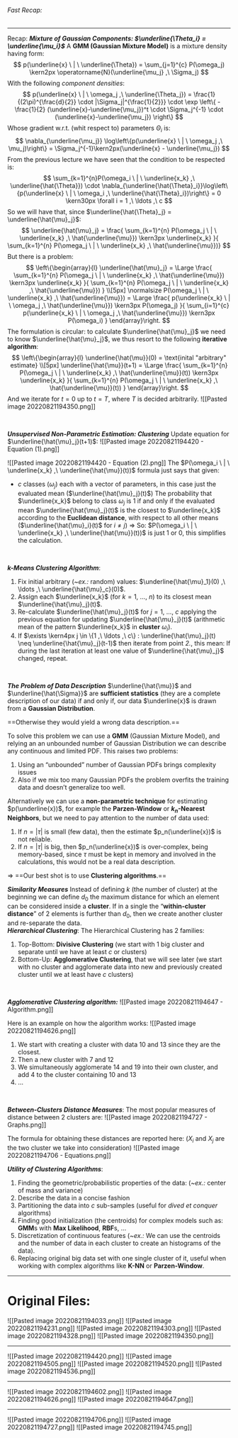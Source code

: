 ###### Fast Recap:

---
Recap:
***Mixture of Gaussian Components: $\underline{\Theta_i} = \underline{\mu_i}$***
A **GMM (Gaussian Mixture Model)** is a mixture density having form:
$$
p(\underline{x} \ | \ \underline{\Theta}) = \sum_{j=1}^{c} P(\omega_j) \kern2px \operatorname{N}(\underline{\mu_j} ,\ \Sigma_j)
$$
With the following *component densities*:
$$
p(\underline{x} \ | \ \omega_j ,\ \underline{\Theta_j}) = \frac{1}{(2\pi)^{\frac{d}{2}} \cdot |\Sigma_j|^{\frac{1}{2}}} \cdot \exp \left\{ 
-\frac{1}{2} (\underline{x}-\underline{\mu_j})^t \cdot \Sigma_j^{-1} \cdot (\underline{x}-\underline{\mu_j})
\right\}
$$
Whose gradient w.r.t. (whit respect to) parameters $\Theta_i$ is:
$$
\nabla_{\underline{\mu_j}} \log\left\{p(\underline{x} \ | \ \omega_j ,\ \mu_j)\right\} = \Sigma_j^{-1}\kern2px(\underline{x} - \underline{\mu_j})
$$
From the previous lecture we have seen that the condition to be respected is:
$$
\sum_{k=1}^{n}P(\omega_i \ | \ \underline{x_k} ,\ \underline{\hat{\Theta}}) \cdot
\nabla_{\underline{\hat{\Theta}_i}}\log\left\{p(\underline{x} \ | \ \omega_i ,\ \underline{\hat{\Theta}_i})\right\} = 0 \kern30px \forall i = 1 ,\ \ldots ,\ c
$$
So we will have that, since $\underline{\hat{\Theta}_j} = \underline{\hat{\mu}_j}$:
$$
\underline{\hat{\mu}_j} = 
\frac{
	\sum_{k=1}^{n} P(\omega_j \ | \ \underline{x_k} ,\ \hat{\underline{\mu}})
	\kern3px \underline{x_k}
}{
	\sum_{k=1}^{n} P(\omega_j \ | \ \underline{x_k} ,\ \hat{\underline{\mu}})}
$$
But there is a problem:
$$
\left\{\begin{array}{l}
\underline{\hat{\mu}_j} = \Large
\frac{
	\sum_{k=1}^{n} P(\omega_j \ | \ \underline{x_k} ,\ \hat{\underline{\mu}})
	\kern3px \underline{x_k}
}{
	\sum_{k=1}^{n} P(\omega_j \ | \ \underline{x_k} ,\ \hat{\underline{\mu}})
}
\\[5px]
\normalsize P(\omega_j \ | \ \underline{x_k} ,\ \hat{\underline{\mu}}) = \Large
\frac{
	p(\underline{x_k} \ | \ \omega_j ,\ \hat{\underline{\mu}})
	\kern3px P(\omega_j)
}{
	\sum_{i=1}^{c} p(\underline{x_k} \ | \ \omega_j ,\ \hat{\underline{\mu}}) \kern3px P(\omega_i)
}
\end{array}\right.
$$
The formulation is circular: to calculate $\underline{\hat{\mu}_j}$ we need to know $\underline{\hat{\mu}_j}$, we thus resort to the following **iterative algorithm**:
$$
\left\{\begin{array}{l}
\underline{\hat{\mu}}(0) = \text{inital "arbitrary" estimate}
\\[5px]
\underline{\hat{\mu}}(t+1) = \Large
\frac{
	\sum_{k=1}^{n} P(\omega_j \ | \ \underline{x_k} ,\ \hat{\underline{\mu}}(t))
	\kern3px \underline{x_k}
}{
	\sum_{k=1}^{n} P(\omega_j \ | \ \underline{x_k} ,\ \hat{\underline{\mu}}(t))
}
\end{array}\right.
$$
And we iterate for $t = 0$ up to $t = T$, where $T$ is decided arbitrarily.
![[Pasted image 20220821194350.png]]

<br>

***Unsupervised Non-Parametric Estimation: Clustering***
Update equation for $\underline{\hat{\mu}_j}(t+1)$:
![[Pasted image 20220821194420 - Equation (1).png]]

![[Pasted image 20220821194420 - Equation (2).png]]
The $P(\omega_i \ | \ \underline{x_k} ,\ \underline{\hat{\mu}}(t))$ formula just says that given:
- $c$ classes ($\omega_j$) each with a vector of parameters, in this case just the evaluated mean ($\underline{\hat{\mu}_j}(t)$)
The probability that $\underline{x_k}$ belong to class $\omega_j$ is $1$ if and only if the evaluated mean $\underline{\hat{\mu}_j}(t)$ is the closest to $\underline{x_k}$ according to the **Euclidean distance**, with respect to all other means ($\underline{\hat{\mu}_i}(t)$ for $i \neq j$)
⇒ So: $P(\omega_i \ | \ \underline{x_k} ,\ \underline{\hat{\mu}}(t))$ is just $1$ or $0$, this simplifies the calculation.
<br>

***k-Means Clustering Algorithm***:
1. Fix initial arbitrary (*~ex.:* random) values: $\underline{\hat{\mu}_1}(0) ,\ \ldots ,\ \underline{\hat{\mu}_c}(0)$.
2. Assign each $\underline{x_k}$ (for $k = 1 ,\ \ldots ,\ n$) to its closest mean $\underline{\hat{\mu}_j}(t)$.
3. Re-calculate $\underline{\hat{\mu}_j}(t)$ for $j = 1 ,\ \ldots ,\ c$ applying the previous equation for updating $\underline{\hat{\mu}_j}(t)$ (arithmetic mean of the pattern $\underline{x_k}$ in **cluster** $\omega_i$).
4. If $\exists \kern4px j \in \{1 ,\ \ldots ,\ c\} : \underline{\hat{\mu}_j}(t) \neq \underline{\hat{\mu}_j}(t-1)$ then iterate from point *2.*, this mean: 
If during the last iteration at least one value of $\underline{\hat{\mu}_j}$ changed, repeat.
<br>

***The Problem of Data Description***
$\underline{\hat{\mu}}$ and $\underline{\hat{\Sigma}}$ are **sufficient statistics** (they are a complete description of our data) if and only if, our data $\underline{x}$ is drawn from a **Gaussian Distribution**.

==Otherwise they would yield a wrong data description.==

To solve this problem we can use a **GMM** (Gaussian Mixture Model), and relying an an unbounded number of Gaussian Distribution we can describe any continuous and limited PDF.
This raises two problems:
1. Using an “unbounded” number of Gaussian PDFs brings complexity issues
2. Also if we mix too many Gaussian PDFs the problem overfits the 
training data and doesn’t generalize too well.

Alternatively we can use a **non-parametric technique** for estimating $p(\underline{x})$, for example the **Parzen-Window** or **$k_n$-Nearest Neighbors**, but we need to pay attention to the number of data used:
1. If $n = |\tau|$ is small (few data), then the estimate $p_n(\underline{x})$ is not reliable.
2. If $n = |\tau|$ is big, then $p_n(\underline{x})$ is over-complex, being memory-based, since $\tau$ must be kept in memory and involved in the calculations, this would not be a real data description.

⇒ ==Our best shot is to use **Clustering algorithms**.==
<br>

***Similarity Measures***
Instead of defining $k$ (the number of cluster) at the beginning we can define $d_0$ the maximum distance for which an element can be considered inside a **cluster**.
If in a single the “**within-cluster distance**” of 2 elements is further than $d_0$, then we create another cluster and re-separate the data.
<br>
***Hierarchical Clustering***:
The Hierarchical Clustering has 2 families:
1. Top-Bottom: **Divisive Clustering** (we start with 1 big cluster and separate until we have at least $c$ or clusters)
2. Bottom-Up: **Agglomerative Clustering**, that we will see later (we start with no cluster and agglomerate data into new and previously created cluster until we at least have $c$ clusters)
<br>

***Agglomerative Clustering algorithm:***
![[Pasted image 20220821194647 - Algorithm.png]]

Here is an example on how the algorithm works:
![[Pasted image 20220821194626.png]]
1. We start with creating a cluster with data $10$ and $13$ since they are the closest.
2. Then a new cluster with $7$ and $12$
3. We simultaneously agglomerate $14$ and $19$ into their own cluster, and add $4$ to the cluster containing $10$ and $13$
4. $\ldots$
<br>

***Between-Clusters Distance Measures***:
The most popular measures of distance between 2 clusters are:
![[Pasted image 20220821194727 - Graphs.png]]

The formula for obtaining these distances are reported here:
($X_i$ and $X_j$ are the two cluster we take into consideration)
![[Pasted image 20220821194706 - Equations.png]]
<br>

***Utility of Clustering Algorithms***:
1. Finding the geometric/probabilistic properties of the data: (*~ex.:* center of mass and variance)
2. Describe the data in a concise fashion
3. Partitioning the data into $c$ sub-samples (useful for *dived et conquer* algorithms)
4. Finding good initialization (the centroids) for complex models such as: **GMM**s with **Max Likelihood**, **RBF**s, $\ldots$
5. Discretization of continuous features (*~ex.:* We can use the centroids and the number of data in each cluster to create an histograms of the data).
6. Replacing original big data set with one single cluster of it, useful when working with complex algorithms like **K-NN** or **Parzen-Window**.

---
# Original Files:
![[Pasted image 20220821194033.png]]
![[Pasted image 20220821194231.png]]
![[Pasted image 20220821194303.png]]
![[Pasted image 20220821194328.png]]
![[Pasted image 20220821194350.png]]

---
![[Pasted image 20220821194420.png]]
![[Pasted image 20220821194505.png]]
![[Pasted image 20220821194520.png]]
![[Pasted image 20220821194536.png]]

---
![[Pasted image 20220821194602.png]]
![[Pasted image 20220821194626.png]]
![[Pasted image 20220821194647.png]]

---
![[Pasted image 20220821194706.png]]
![[Pasted image 20220821194727.png]]
![[Pasted image 20220821194745.png]]
